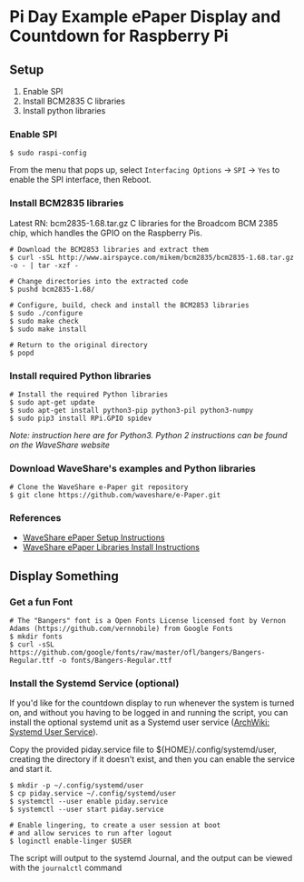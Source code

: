 # Pi Day Example ePaper Display and Countdown for Raspberry Pi

## Setup

1. Enable SPI
2. Install BCM2835 C libraries
3. Install python libraries

### Enable SPI

<!-- markdownlint-disable MD014 -->
```shell
$ sudo raspi-config
```
<!-- markdownlint-enable MD014 -->

From the menu that pops up, select `Interfacing Options` -> `SPI` -> `Yes` to enable the SPI interface, then Reboot.

### Install BCM2835 libraries

Latest RN: bcm2835-1.68.tar.gz
C libraries for the Broadcom BCM 2385 chip, which handles the GPIO on the Raspberry Pis.

```shell
# Download the BCM2853 libraries and extract them
$ curl -sSL http://www.airspayce.com/mikem/bcm2835/bcm2835-1.68.tar.gz -o - | tar -xzf - 

# Change directories into the extracted code
$ pushd bcm2835-1.68/

# Configure, build, check and install the BCM2853 libraries
$ sudo ./configure
$ sudo make check
$ sudo make install

# Return to the original directory
$ popd
```

### Install required Python libraries

```shell
# Install the required Python libraries
$ sudo apt-get update
$ sudo apt-get install python3-pip python3-pil python3-numpy
$ sudo pip3 install RPi.GPIO spidev
```

<!-- markdownlint-disable MD036 -->
_Note: instruction here are for Python3.  Python 2 instructions can be found on the WaveShare website_
<!-- markdownlint-enable MD036 -->

### Download WaveShare's examples and Python libraries

```shell
# Clone the WaveShare e-Paper git repository
$ git clone https://github.com/waveshare/e-Paper.git
```

### References

* [WaveShare ePaper Setup Instructions](https://www.waveshare.com/wiki/2.13inch_e-Paper_HAT)
* [WaveShare ePaper Libraries Install Instructions](https://www.waveshare.com/wiki/Libraries_Installation_for_RPi)

## Display Something

### Get a fun Font

```shell
# The "Bangers" font is a Open Fonts License licensed font by Vernon Adams (https://github.com/vernnobile) from Google Fonts
$ mkdir fonts
$ curl -sSL https://github.com/google/fonts/raw/master/ofl/bangers/Bangers-Regular.ttf -o fonts/Bangers-Regular.ttf
```

### Install the Systemd Service (optional)

If you'd like for the countdown display to run whenever the system is turned on, and without you having to be logged in and running the script, you can install the optional systemd unit as a Systemd user service ([ArchWiki: Systemd User Service](https://wiki.archlinux.org/index.php/systemd/User)).

Copy the provided piday.service file to ${HOME}/.config/systemd/user, creating the directory if it doesn't exist, and then you can enable the service and start it.

<!-- markdownlint-disable MD014 -->
```shell
$ mkdir -p ~/.config/systemd/user
$ cp piday.service ~/.config/systemd/user
$ systemctl --user enable piday.service
$ systemctl --user start piday.service

# Enable lingering, to create a user session at boot
# and allow services to run after logout
$ loginctl enable-linger $USER
```

The script will output to the systemd Journal, and the output can be viewed with the `journalctl` command
<!-- markdownlint-enable MD014 -->
